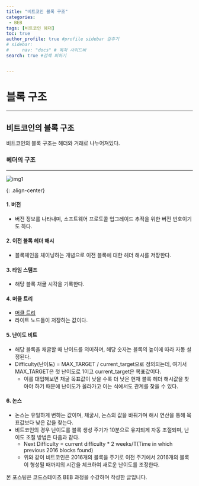 ```yaml
---
title: "비트코인 블록 구조"
categories:
 - BEB
tags: [비트코인 헤더] 
toc: true
author_profile: true #profile sidebar 감추기
# sidebar:
#     nav: "docs" # 목차 사이드바
search: true #검색 피하기


---
```




# 블록 구조

---



## 비트코인의 블록 구조

비트코인의 블록 구조는 헤더와 거래로 나누어져있다. 



### 헤더의 구조

---

![img1](../../images/2022-09-13-blockstructure/img1.png)

{: .align-center}



#### 1. 버전

- 버전 정보를 나타내며, 소프트웨어 프로토콜 업그레이드 추적을 위한 버전 번호이기도 하다.



#### 2. 이전 블록 헤더 해시

- 블록체인을 체이닝하는 개념으로 이전 블록에 대한 헤더 해시를 저장한다.



#### 3. 타임 스탬프

- 해당 블록 채굴 시각을 기록한다.



#### 4. 머클 트리

- [머클 트리](https://apfl99.github.io/beb/dlt/#%EB%A8%B8%ED%81%B4%ED%8A%B8%EB%A6%AC)
- 라이트 노드들이 저장하는 값이다.



#### 5. 난이도 비트

- 해당 블록을 채굴할 때 난이드를 의미하며, 해당 숫자는 블록의 높이에 따라 자동 설정된다.
- Difficulty(난이도) = MAX_TARGET / current_target으로 정의되는데, 여기서 MAX_TARGET은 첫 난이도로 1이고 current_target은 목표값이다.
  - 이를 대입해보면 채굴 목표값이 낮을 수록 더 낮은 현재 블록 헤더 해시값을 찾아야 하기 때문에 난이도가 올라가고 이는 식에서도 관계를 찾을 수 있다.



#### 6. 논스

- 논스는 유일하게 변하는 값이며, 채굴시, 논스의 값을 바꿔가며 해시 연산을 통해 목표값보다 낮은 값을 찾는다.
- 비트코인의 경우 난이도를 블록 생성 주기가 10분으로 유지되게 자동 조절되며, 난이도 조절 방법은 다음과 같다.
  - Next Difficulty = current difficulty * 2 weeks/T(Time in which previous 2016 blocks found)
  - 위와 같이 비트코인은 2016개의 블록을 주기로 이전 주기에서 2016개의 블록이 형성될 때까지의 시간을 체크하여 새로운 난이도를 조정한다. 


<div class="notice">
  <p>본 포스팅은 코드스테이츠 BEB 과정을 수강하며 작성한 글입니다.</p>
</div>